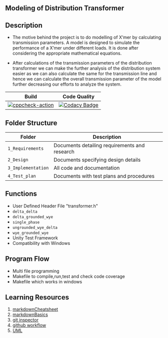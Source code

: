 ##  Modeling of Distribution Transformer

##  Description
*   The motive behind the project is to do modelling of X’mer by calculating transmission parameters. A model is designed to simulate the performance of a  X’mer under different loads. It is done after considering the appropriate mathematical equations.

*   After calculations of the transmission parameters of the distribution  transformer we can make the further analysis of the distribution system easier as we can also calculate the same for the transmission line and hence we can calculate the overall transmission parameter of the model further decreasing our efforts to analyze the system.

Build | Code Quality 
------|----------
 [![cppcheck-action](https://github.com/SMIT17021/LTTS_MINI_-259893-/actions/workflows/c-cpp.yml/badge.svg)](https://github.com/SMIT17021/LTTS_MINI_-259893-/actions/workflows/c-cpp.yml)|[![Codacy Badge](https://app.codacy.com/project/badge/Grade/64f9c2ef7e7d403a82532d2297f6da8b)](https://www.codacy.com/gh/SMIT17021/LTTS_MINI_-259893-/dashboard?utm_source=github.com&amp;utm_medium=referral&amp;utm_content=SMIT17021/LTTS_MINI_-259893-&amp;utm_campaign=Badge_Grade) 

## Folder Structure
Folder             | Description
-------------------| -----------------------------------------
`1_Requirements`   | Documents detailing requirements and research
`2_Design`         | Documents specifying design details
`3_Implementation` | All code and documentation
`4_Test_plan`      | Documents with test plans and procedures

##  Functions
*   User Defined Header File "transformer.h"
*   `delta_delta`
*   `delta_grounded_wye`
*   `single_phase`
*   `ungrounded_wye_delta`
*   `wye_grounded_wye`
*   Unity Test Framework
*   Compatibility with Windows

##  Program Flow
*   Multi file programming
*   Makefile to compile,run,test and check code coverage
*   Makefile which works in windows

## Learning Resources
1. [markdownCheatsheet](https://github.com/adam-p/markdown-here/wiki/Markdown-Cheatsheet)
2. [markdownBasics](https://guides.github.com/features/mastering-markdown/)
3. [git inspector](https://github.com/ejwa/gitinspector.git)
4. [github workflow](https://docs.github.com/en/actions/learn-github-action)
5. [UML](https://app.diagrams.net/)


